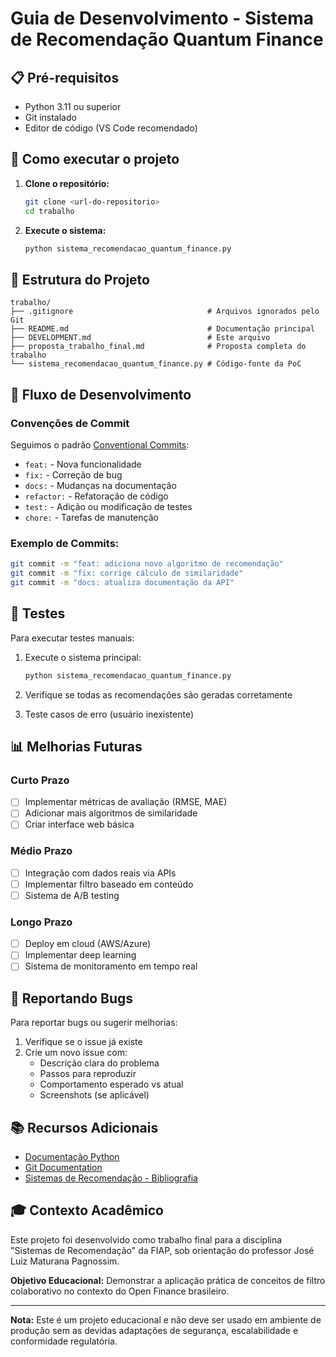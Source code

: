 # Guia de Desenvolvimento - Sistema de Recomendação Quantum Finance

## 📋 Pré-requisitos

- Python 3.11 ou superior
- Git instalado
- Editor de código (VS Code recomendado)

## 🚀 Como executar o projeto

1. **Clone o repositório:**
   ```bash
   git clone <url-do-repositorio>
   cd trabalho
   ```

2. **Execute o sistema:**
   ```bash
   python sistema_recomendacao_quantum_finance.py
   ```

## 📁 Estrutura do Projeto

```
trabalho/
├── .gitignore                              # Arquivos ignorados pelo Git
├── README.md                               # Documentação principal
├── DEVELOPMENT.md                          # Este arquivo
├── proposta_trabalho_final.md              # Proposta completa do trabalho
└── sistema_recomendacao_quantum_finance.py # Código-fonte da PoC
```

## 🔄 Fluxo de Desenvolvimento

### Convenções de Commit

Seguimos o padrão [Conventional Commits](https://www.conventionalcommits.org/):

- `feat:` - Nova funcionalidade
- `fix:` - Correção de bug
- `docs:` - Mudanças na documentação
- `refactor:` - Refatoração de código
- `test:` - Adição ou modificação de testes
- `chore:` - Tarefas de manutenção

### Exemplo de Commits:
```bash
git commit -m "feat: adiciona novo algoritmo de recomendação"
git commit -m "fix: corrige cálculo de similaridade"
git commit -m "docs: atualiza documentação da API"
```

## 🧪 Testes

Para executar testes manuais:

1. Execute o sistema principal:
   ```bash
   python sistema_recomendacao_quantum_finance.py
   ```

2. Verifique se todas as recomendações são geradas corretamente
3. Teste casos de erro (usuário inexistente)

## 📊 Melhorias Futuras

### Curto Prazo
- [ ] Implementar métricas de avaliação (RMSE, MAE)
- [ ] Adicionar mais algoritmos de similaridade
- [ ] Criar interface web básica

### Médio Prazo
- [ ] Integração com dados reais via APIs
- [ ] Implementar filtro baseado em conteúdo
- [ ] Sistema de A/B testing

### Longo Prazo
- [ ] Deploy em cloud (AWS/Azure)
- [ ] Implementar deep learning
- [ ] Sistema de monitoramento em tempo real

## 🐛 Reportando Bugs

Para reportar bugs ou sugerir melhorias:

1. Verifique se o issue já existe
2. Crie um novo issue com:
   - Descrição clara do problema
   - Passos para reproduzir
   - Comportamento esperado vs atual
   - Screenshots (se aplicável)

## 📚 Recursos Adicionais

- [Documentação Python](https://docs.python.org/3/)
- [Git Documentation](https://git-scm.com/doc)
- [Sistemas de Recomendação - Bibliografia](https://www.amazon.com/Recommender-Systems-Textbook-Charu-Aggarwal/dp/3319296574)

## 🎓 Contexto Acadêmico

Este projeto foi desenvolvido como trabalho final para a disciplina "Sistemas de Recomendação" da FIAP, sob orientação do professor José Luiz Maturana Pagnossim.

**Objetivo Educacional:** Demonstrar a aplicação prática de conceitos de filtro colaborativo no contexto do Open Finance brasileiro.

---

**Nota:** Este é um projeto educacional e não deve ser usado em ambiente de produção sem as devidas adaptações de segurança, escalabilidade e conformidade regulatória.
